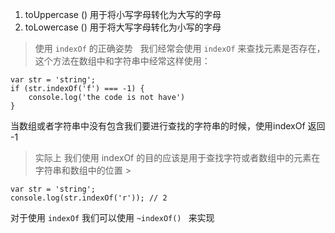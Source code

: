 1. toUppercase () 用于将小写字母转化为大写的字母
2. toLowercase () 用于将大写字母转化为小写的字母
> 使用 `indexOf` 的正确姿势
>  
我们经常会使用 `indexOf` 来查找元素是否存在，这个方法在数组中和字符串中经常这样使用：

```
var str = 'string';
if (str.indexOf('f') === -1) {
    console.log('the code is not have')
}
```
当数组或者字符串中没有包含我们要进行查找的字符串的时候，使用indexOf 返回 -1
> 实际上 我们使用 indexOf 的目的应该是用于查找字符或者数组中的元素在字符串和数组中的位置 >

```
var str = 'string';
console.log(str.indexOf('r')); // 2
```
对于使用 `indexOf` 我们可以使用 `~indexOf() ` 来实现
 
